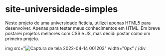# site-universidade-simples

Neste projeto de uma universidade fictícia, utilizei apenas HTML5 para desenvolver. Apenas para testar meus conhecimentos em HTML. Em breve postarei projetos melhores com CSS e JS, mas decidi postar como um primeiro projeto.

img src="![Captura de tela 2022-04-14 001203](https://user-images.githubusercontent.com/98609056/163306411-0c539229-67ea-4892-829f-08bdc7f9f296.png)" width="0px" /
/div
